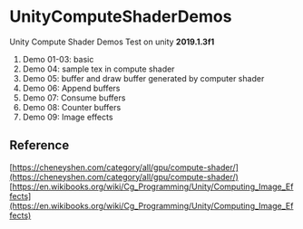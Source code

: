 # UnityComputeShaderDemos
 Unity Compute Shader Demos
 Test on unity **2019.1.3f1**

 1. Demo 01-03: basic
 2. Demo 04: sample tex in compute shader
 3. Demo 05: buffer and draw buffer generated by computer shader
 4. Demo 06: Append buffers
 5. Demo 07: Consume buffers
 6. Demo 08: Counter buffers
 7. Demo 09: Image effects



 ## Reference
 [https://cheneyshen.com/category/all/gpu/compute-shader/](https://cheneyshen.com/category/all/gpu/compute-shader/)
 [https://en.wikibooks.org/wiki/Cg_Programming/Unity/Computing_Image_Effects](https://en.wikibooks.org/wiki/Cg_Programming/Unity/Computing_Image_Effects)

